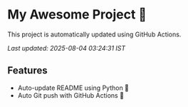 # My Awesome Project 🚀

This project is automatically updated using GitHub Actions.

_Last updated: 2025-08-04 03:24:31 IST_

## Features
- Auto-update README using Python 🐍
- Auto Git push with GitHub Actions 🤖
